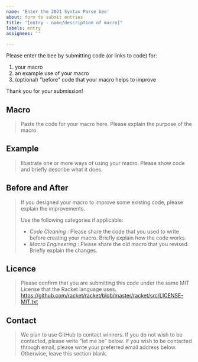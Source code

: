 ```yaml
---
name: 'Enter the 2021 Syntax Parse bee'
about: form to submit entries
title: "[entry - name/description of macro]"
labels: entry
assignees: ''

---
```


Please enter the bee by submitting code (or links to code) for:

1. your macro
2. an example use of your macro
3. (optional) "before" code that your macro helps to improve

Thank you for your submission!


## Macro

> Paste the code for your macro here.
> Please explain the purpose of the macro.


## Example

> Illustrate one or more ways of using your macro.
> Please show code and briefly describe what it does.


## Before and After

> If you designed your macro to improve some existing code, please explain the improvements.
>
> Use the following categories if applicable:
> - _Code Cleaning_ : Please share the code that you used to write before creating your macro. Briefly explain how the code works.
> - _Macro Engineering_ : Please share the old macro that you revised. Briefly explain the changes.


## Licence

> Please confirm that you are submitting this code under the same MIT License that the Racket language uses.
> <https://github.com/racket/racket/blob/master/racket/src/LICENSE-MIT.txt>


## Contact

> We plan to use GitHub to contact winners.
> If you do not wish to be contacted, please write "let me be" below.
> If you wish to be contacted through email, please write your preferred email address below.
> Otherwise, leave this section blank.


